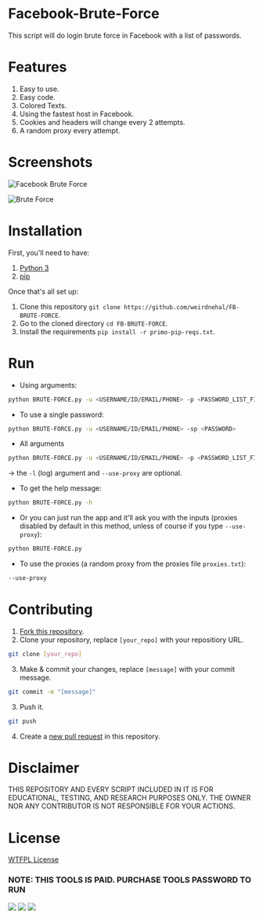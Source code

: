 # Facebook-Brute-Force
This script will do login brute force in Facebook with a list of passwords.


# Features
1. Easy to use.
2. Easy code.
3. Colored Texts.
4. Using the fastest host in Facebook.
5. Cookies and headers will change every 2 attempts.
6. A random proxy every attempt.


# Screenshots


![Facebook Brute Force](https://github.com/weirdnehal/FB-BRUTE-FORCE/assets/107056647/6c2a9f47-a523-490c-9760-28ffda98c530)

![Brute Force](https://github.com/weirdnehal/FB-BRUTE-FORCE/assets/107056647/2c131462-68ec-448e-b528-4a937087cdbc)



# Installation
First, you'll need to have:
1. [Python 3](https://www.python.org/downloads/)
2. [pip](https://pip.pypa.io/en/stable/installation/#get-pip-py)

Once that's all set up:

1. Clone this repository ```git clone https://github.com/weirdnehal/FB-BRUTE-FORCE```.
2. Go to the cloned directory ```cd FB-BRUTE-FORCE```.
3. Install the requirements ```pip install -r primo-pip-reqs.txt```.


# Run
- Using arguments:
```bash
python BRUTE-FORCE.py -u <USERNAME/ID/EMAIL/PHONE> -p <PASSWORD_LIST_FILENAME>
```
- To use a single password:
```bash
python BRUTE-FORCE.py -u <USERNAME/ID/EMAIL/PHONE> -sp <PASSWORD>
```
- All arguments
```bash
python BRUTE-FORCE.py -u <USERNAME/ID/EMAIL/PHONE> -p <PASSWORD_LIST_FILENAME> -l <LOG_FILE_NAME> --use-proxy
```
-> the `-l` (log) argument and `--use-proxy` are optional.
- To get the help message:
```bash
python BRUTE-FORCE.py -h
```
- Or you can just run the app and it'll ask you with the inputs (proxies disabled by default in this method, unless of course if you type `--use-proxy`):
```bash
python BRUTE-FORCE.py
```
- To use the proxies (a random proxy from the proxies file `proxies.txt`):
```bash
--use-proxy
```


# Contributing
1. [Fork this repository](https://github.com/weirdnehal/FB-BRUTE-FORCE/fork).
2. Clone your repository, replace `[your_repo]` with your repositiory URL.
```bash
git clone [your_repo]
```
3. Make & commit your changes, replace `[message]` with your commit message.
```bash
git commit -m "[message]"
```
3. Push it.
```bash
git push
```
4. Create a [new pull request](https://github.com/weirdnehal/FB-BRUTE-FORCE/pulls) in this repository.


# Disclaimer
THIS REPOSITORY AND EVERY SCRIPT INCLUDED IN IT IS FOR EDUCATIONAL, TESTING, AND RESEARCH PURPOSES ONLY. THE OWNER NOR ANY CONTRIBUTOR IS NOT RESPONSIBLE FOR YOUR ACTIONS.


# License
[WTFPL License](LICENSE)

### NOTE: THIS TOOLS IS PAID. PURCHASE TOOLS PASSWORD TO RUN

<p align="left">
  <a href="https://github.com/weirdnehal" target="_blank"><img src="https://img.shields.io/badge/Github-weirdnehal-green?style=for-the-badge&logo=github"></a>
  <a href="https://www.instagram.com/nehalahmed.10" target="_blank"><img src="https://img.shields.io/badge/IG-%40Nehal Ahmed-red?style=for-the-badge&logo=instagram"></a>
  <a href="https://m.me/nehal.ahmed6" target="_blank"><img src="https://img.shields.io/badge/Chat-Messenger-blue?style=for-the-badge&logo=messenger"></a>
</p>

